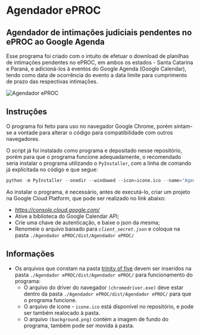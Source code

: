 # Agendador ePROC


## Agendador de intimações judiciais pendentes no ePROC ao Google Agenda
Esse programa foi criado com o intuito de efetuar o download de planilhas de intimações pendentes no ePROC, em ambos os estados - Santa Catarina e Paraná, e adicioná-los à eventos do Google Agenda (Google Calendar), tendo como data de ocorrência do evento a data limite para cumprimento de prazo das respectivas intimações.


![Agendador ePROC](https://cdn.discordapp.com/attachments/810687915045814293/934955120821682206/3aebb01f4ab9edab8d093e0b6188ac35.png)


## Instruções
O programa foi feito para uso no navegador Google Chrome, porém sintam-se a vontade para alterar o código para compatibilidade com outros navegadores. </br >

O script já foi instalado como programa e depositado nesse repositório, porém para que o programa funcione adequadamente, o recomendado seria instalar o programa utilizando o `PyInstaller`, com a linha de comando já explicitada no código e que segue:
```python
python -m PyInstaller --onedir --windowed --icon=icone.ico --name="Agendador ePROC" Agendador.py
```

Ao instalar o programa, é necessário, antes de executá-lo, criar um projeto na Google Cloud Platform, que pode ser realizado no link abaixo:
* _<https://console.cloud.google.com/>_
* Ative a biblioteca do Google Calendar API;
* Crie uma chave de autenticação, e baixe o json da mesma;
* Renomeie o arquivo baixado para _`client_secret.json`_ e coloque na pasta `./Agendador ePROC/dist/Agendador ePROC/`

## Informações
* Os arquivos que constam na pasta [trinity of five](https://github.com/gianluca-magnabosco/Agendador-ePROC/tree/main/trinity%20of%20five) devem ser inseridos na pasta `./Agendador ePROC/dist/Agendador ePROC/` para funcionamento do programa: 
  - O arquivo do driver do navegador `(chromedriver.exe)` deve estar dentro da pasta `./Agendador ePROC/dist/Agendador ePROC/` para que o programa funcione.
  - O arquivo de icone - `icone.ico` está disponível no repositório, e pode ser também realocado à pasta.
  - O arquivo `(background.png)` contém a imagem de fundo do programa, também pode ser movida à pasta.
